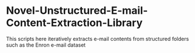 # Novel-Unstructured-E-mail-Content-Extraction-Library
This scripts here iteratively extracts e-mail contents from structured folders such as the Enron e-mail dataset
